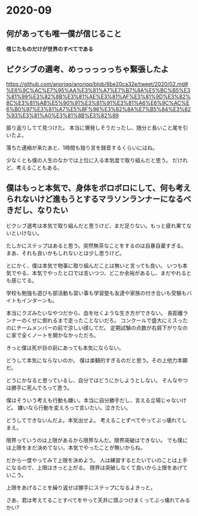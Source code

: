 # 2020-09

## 何があっても唯一僕が信じること

**信じたものだけが世界のすべてである**

## ピクシブの選考、めっっっっっちゃ緊張したよ

https://github.com/anoriqq/anoriqq/blob/6be20ca32e/tweet/2020/02.md#%E6%9C%AC%E7%95%AA%E3%81%A7%E7%B7%8A%E5%BC%B5%E3%81%99%E3%82%8B%E3%81%AE%E3%81%AF%E3%81%9D%E3%82%8C%E3%81%AB%E5%90%91%E3%81%91%E3%81%A6%E6%9C%AC%E6%B0%97%E3%81%A7%E5%8F%96%E3%82%8A%E7%B5%84%E3%82%93%E3%81%A0%E3%81%8B%E3%82%89

振り返りしてて見つけた。
本当に爆発しそうだったし、随分と長いこと尾を引いたよ。

落ちた連絡が来たあと、1時間も独り言を録音するくらいにはね。

少なくとも僕の人生のなかでは上位に入る本気度で取り組んだと思う。
だけれど、考えることもある。

## 僕はもっと本気で、身体をボロボロにして、何も考えられないけど進もうとするマラソンランナーになるべきだし、なりたい

ピクシブ選考は本気で取り組んだと思うけど、まだ足りない。もっと疲れ果てないといけない。

たしかにステップはあると思う。突然無茶なことをするのは自暴自棄すぎる。
まあ、それも良いかもしれないとは少し思うけど。

とにかく、僕は本気で物事に取り組んだことは無いと言っても良い。
いつも本気でやる、本気でやったと口では言いつつ、どこか余裕があるし、まだやれるとも感じてる。

学校も勉強も遊びも部活動も習い事も学習塾も友達や家族の付き合いも受験もバイトもインターンも。

本当にクズみたいなやつだから、血を吐くような生き方ができない。
長距離ランナーのくせに倒れるまで走ったことないだろ。
コンクールで盛大にミスったのにチームメンバーの前で涼しい顔してだ。
定期試験の点数が右肩下がりなのに家で全くノートを開かなかっただろ。

きっと僕は死が目の前にあっても本気にならない。

どうして本気にならないのか。
僕は楽観的すぎるのだと思う。その上他力本願だ。

どうにかなると思っているし、自分ではどうにかしようとしない。
そんなやつは勝手に死んでろって思う。

僕はそういう考えも行動も嫌い。本当に自分勝手だし、言える立場じゃないけど。
嫌いなら行動を変えろって言いたい。泣きたい。

どうしてできないんだよ。本気出せよ。
考えることずべてやってぶっ壊れてしまえ。

限界っていうのは上限があるから限界なんだ。限界突破はできない。
でも僕には上限をまだ決めてない。本気でやったことが無いからね。

だから一度やってみて上限を決めよう。
人は練習するとたいていのことは上手になるので、上限はきっと上がる。
限界は突破しなくて良いから上限をあげていこう。

上限をあげることを繰り返せば勝手にステップになるよきっと。

さあ、君は考えてることすべてをやって天井に頭ぶつけまくってぶっ壊れてみるかい?

